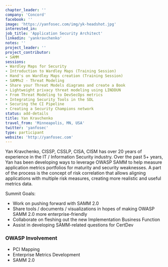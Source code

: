 ```yaml
---
chapter_leader: ''
company: 'Concord'
facebook: ''
image: 'https://yanfosec.com/img/yk-headshot.jpg'
interested_in:
job_title: 'Application Security Architect'
linkedin: 'yankravchenko'
notes: ''
project_leader: ''
project_contributor:
- SAMM
sessions: 
- Wardley Maps for Security
- Introduction to Wardley Maps (Training Session)
- Hand's on Wardley Maps creation (Training Session)
- SAMMv2 - Threat Modeling
- Share your Threat Models diagrams and create a Book
- Lightweight privacy threat modeling using LINDDUN
- From Threat Modeling to DevSecOps metrics
- Integrating Security Tools in the SDL
- Securing the CI Pipeline
- Creating a Security Champions network
status: add-details
title: Yan Kravchenko
travel_from: 'Minneapolis, MN, USA'
twitter: 'yanfosec'
type: participant
website: 'http://yanfosec.com'
---
```


Yan Kravchenko, CISSP, CSSLP, CISA, CISM has over 20 years of experience in the IT / Information Security industry.  Over the past 5+ years, Yan has been developing ways to leverage OWASP SAMM to help measure application metrics portfolios for maturity and security weaknesses.  A part of the process is the concept of risk correlation that allows aligning applications with multiple risk measures, creating more realistic and useful metrics data.

Summit Goals:
* Work on pushing forward with SAMM 2.0
* Share tools / documents / visualizations in hopes of making OWASP SAMM 2.0 more enterprise-friendly
* Collaborate on fleshing out the new Implementation Business Function
* Assist in developing SAMM-related questions for CertDev

### OWASP Involvement

* PCI Mapping
* Enterprise Metrics Development
* SAMM 2.0
